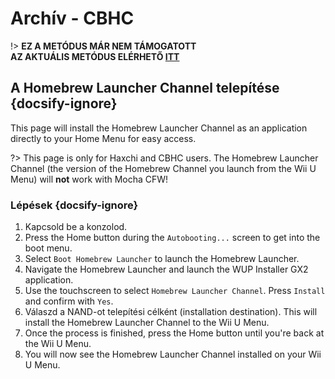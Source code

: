 # Archív - CBHC

!> **EZ A METÓDUS MÁR NEM TÁMOGATOTT**  
**AZ AKTUÁLIS METÓDUS ELÉRHETŐ [ITT](../../introduction)**

## A Homebrew Launcher Channel telepítése {docsify-ignore}

This page will install the Homebrew Launcher Channel as an application directly to your Home Menu for easy access.

?> This page is only for Haxchi and CBHC users. The Homebrew Launcher Channel (the version of the Homebrew Channel you launch from the Wii U Menu) will **not** work with Mocha CFW!

### Lépések {docsify-ignore}

1. Kapcsold be a konzolod.
1. Press the Home button during the `Autobooting...` screen to get into the boot menu.
1. Select `Boot Homebrew Launcher` to launch the Homebrew Launcher.
1. Navigate the Homebrew Launcher and launch the WUP Installer GX2 application.
1. Use the touchscreen to select `Homebrew Launcher Channel`. Press `Install` and confirm with `Yes`.
1. Válaszd a NAND-ot telepítési célként (installation destination). This will install the Homebrew Launcher Channel to the Wii U Menu.
1. Once the process is finished, press the Home button until you're back at the Wii U Menu.
1. You will now see the Homebrew Launcher Channel installed on your Wii U Menu.